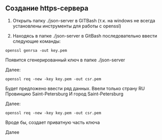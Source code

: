 ## Создание https-сервера

1. Открыть папку ./json-server в GITBash (т.к. на windows не всегда установлены инструменты для работы с openssl)

2. Находясь в папке ./json-server в GitBash последовательно ввести следующие команды:

```
openssl genrsa -out key.pem
```
Появится сгенерированный ключ в папке ./json-server


Далее:
```
openssl req -new -key key.pem -out csr.pem
```
Будет предложено ввести ряд данных.
Ввели только страну RU
Провинцию Saint-Petersburg
И город Saint-Petersburg

Далее:
```
openssl req -new -key key.pem -out csr.pem
```
Вроде бы, создает приватную часть ключа

Далее 